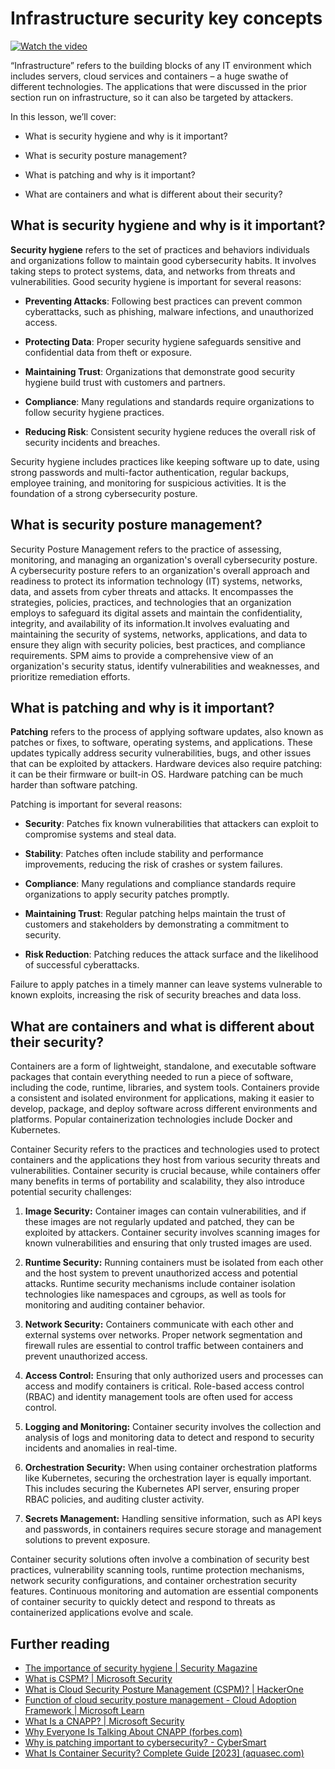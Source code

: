 # Infrastructure security key concepts

[![Watch the video](images/6-1_placeholder.png)](https://learn-video.azurefd.net/vod/player?id=729d969e-c8ce-4889-aaa0-e5d92658ed62)

“Infrastructure” refers to the building blocks of any IT environment which includes servers, cloud services and containers – a huge swathe of different technologies. The applications that were discussed in the prior section run on infrastructure, so it can also be targeted by attackers.

In this lesson, we’ll cover:

- What is security hygiene and why is it important?

- What is security posture management?

- What is patching and why is it important?

- What are containers and what is different about their security?

## What is security hygiene and why is it important?

**Security hygiene** refers to the set of practices and behaviors individuals and organizations follow to maintain good cybersecurity habits. It involves taking steps to protect systems, data, and networks from threats and vulnerabilities. Good security hygiene is important for several reasons:

- **Preventing Attacks**: Following best practices can prevent common cyberattacks, such as phishing, malware infections, and unauthorized access.

- **Protecting Data**: Proper security hygiene safeguards sensitive and confidential data from theft or exposure.

- **Maintaining Trust**: Organizations that demonstrate good security hygiene build trust with customers and partners.

- **Compliance**: Many regulations and standards require organizations to follow security hygiene practices.

- **Reducing Risk**: Consistent security hygiene reduces the overall risk of security incidents and breaches.

Security hygiene includes practices like keeping software up to date, using strong passwords and multi-factor authentication, regular backups, employee training, and monitoring for suspicious activities. It is the foundation of a strong cybersecurity posture.

## What is security posture management?

Security Posture Management refers to the practice of assessing, monitoring, and managing an organization's overall cybersecurity posture. A cybersecurity posture refers to an organization's overall approach and readiness to protect its information technology (IT) systems, networks, data, and assets from cyber threats and attacks. It encompasses the strategies, policies, practices, and technologies that an organization employs to safeguard its digital assets and maintain the confidentiality, integrity, and availability of its information.It involves evaluating and maintaining the security of systems, networks, applications, and data to ensure they align with security policies, best practices, and compliance requirements. SPM aims to provide a comprehensive view of an organization's security status, identify vulnerabilities and weaknesses, and prioritize remediation efforts.

## What is patching and why is it important?

**Patching** refers to the process of applying software updates, also known as patches or fixes, to software, operating systems, and applications. These updates typically address security vulnerabilities, bugs, and other issues that can be exploited by attackers. Hardware devices also require patching: it can be their firmware or built-in OS. Hardware patching can be much harder than software patching.

Patching is important for several reasons:

- **Security**: Patches fix known vulnerabilities that attackers can exploit to compromise systems and steal data.

- **Stability**: Patches often include stability and performance improvements, reducing the risk of crashes or system failures.

- **Compliance**: Many regulations and compliance standards require organizations to apply security patches promptly.

- **Maintaining Trust**: Regular patching helps maintain the trust of customers and stakeholders by demonstrating a commitment to security.

- **Risk Reduction**: Patching reduces the attack surface and the likelihood of successful cyberattacks.

Failure to apply patches in a timely manner can leave systems vulnerable to known exploits, increasing the risk of security breaches and data loss.

## What are containers and what is different about their security?

Containers are a form of lightweight, standalone, and executable software packages that contain everything needed to run a piece of software, including the code, runtime, libraries, and system tools. Containers provide a consistent and isolated environment for applications, making it easier to develop, package, and deploy software across different environments and platforms. Popular containerization technologies include Docker and Kubernetes.

Container Security refers to the practices and technologies used to protect containers and the applications they host from various security threats and vulnerabilities. Container security is crucial because, while containers offer many benefits in terms of portability and scalability, they also introduce potential security challenges:

1.  **Image Security:** Container images can contain vulnerabilities, and if these images are not regularly updated and patched, they can be exploited by attackers. Container security involves scanning images for known vulnerabilities and ensuring that only trusted images are used.

2.  **Runtime Security:** Running containers must be isolated from each other and the host system to prevent unauthorized access and potential attacks. Runtime security mechanisms include container isolation technologies like namespaces and cgroups, as well as tools for monitoring and auditing container behavior.

3.  **Network Security:** Containers communicate with each other and external systems over networks. Proper network segmentation and firewall rules are essential to control traffic between containers and prevent unauthorized access.

4.  **Access Control:** Ensuring that only authorized users and processes can access and modify containers is critical. Role-based access control (RBAC) and identity management tools are often used for access control.

5.  **Logging and Monitoring:** Container security involves the collection and analysis of logs and monitoring data to detect and respond to security incidents and anomalies in real-time.

6.  **Orchestration Security:** When using container orchestration platforms like Kubernetes, securing the orchestration layer is equally important. This includes securing the Kubernetes API server, ensuring proper RBAC policies, and auditing cluster activity.

7.  **Secrets Management:** Handling sensitive information, such as API keys and passwords, in containers requires secure storage and management solutions to prevent exposure.

Container security solutions often involve a combination of security best practices, vulnerability scanning tools, runtime protection mechanisms, network security configurations, and container orchestration security features. Continuous monitoring and automation are essential components of container security to quickly detect and respond to threats as containerized applications evolve and scale.

## Further reading

- <a href="https://www.securitymagazine.com/articles/99510-the-importance-of-security-hygiene" target="_blank">The importance of security hygiene | Security Magazine</a>
- <a href="https://www.microsoft.com/security/business/security-101/what-is-cspm?WT.mc_id=academic-96948-sayoung" target="_blank">What is CSPM? | Microsoft Security</a>
- <a href="https://www.hackerone.com/knowledge-center/what-cloud-security-posture-management" target="_blank">What is Cloud Security Posture Management (CSPM)? | HackerOne</a>
- <a href="https://learn.microsoft.com/azure/cloud-adoption-framework/organize/cloud-security-posture-management?WT.mc_id=academic-96948-sayoung" target="_blank">Function of cloud security posture management - Cloud Adoption Framework | Microsoft Learn</a>
- <a href="https://www.microsoft.com/security/business/security-101/what-is-cnapp" target="_blank">What Is a CNAPP? | Microsoft Security</a>
- <a href="https://www.forbes.com/sites/forbestechcouncil/2021/12/10/why-everyone-is-talking-about-cnapp/?sh=567275ca1549" target="_blank">Why Everyone Is Talking About CNAPP (forbes.com)</a>
- <a href="https://cybersmart.co.uk/blog/why-is-patching-important-to-cybersecurity/" target="_blank">Why is patching important to cybersecurity? - CyberSmart</a>
- <a href="https://www.aquasec.com/cloud-native-academy/container-security/container-security/" target="_blank">What Is Container Security? Complete Guide [2023] (aquasec.com)</a>
